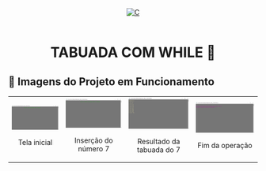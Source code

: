 <div align="center" style="display: inline_block;">
  <a href="https://learn.microsoft.com/pt-br/cpp/c-language/?view=msvc-170" title="C | DOC" target="_blank" rel='noopener noreferrer'>
    <img alt="C" height="150" src="https://skillicons.dev/icons?i=c" />
  </a>
</div><br>

<div align="center";>
  <h1>TABUADA COM WHILE 🔢</h1>
</div>

## 📸 Imagens do Projeto em Funcionamento

<table>
  <tr>
    <td align="center">
      <img src="assets/multiplication-table-step-1.png" alt="Tela inicial">
      <p>Tela inicial</p>
    </td>
    <td align="center">
      <img src="assets/multiplication-table-step-2.png" alt="Inserção do número 7">
      <p>Inserção do número 7</p>
    </td>
    <td align="center">
      <img src="assets/multiplication-table-step-3.png" alt="Resultado da tabuada do 7">
      <p>Resultado da tabuada do 7</p>
    </td>
    <td align="center">
      <img src="assets/multiplication-table-step-4.png" alt="Fim da operação">
      <p>Fim da operação</p>
    </td>
  </tr>
</table>